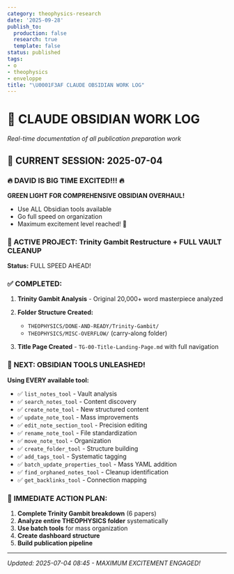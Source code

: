 ```yaml
---
category: theophysics-research
date: '2025-09-28'
publish_to:
  production: false
  research: true
  template: false
status: published
tags:
- o
- theophysics
- enveloppe
title: "\U0001F3AF CLAUDE OBSIDIAN WORK LOG"
---
```

   
# 🎯 CLAUDE OBSIDIAN WORK LOG   
*Real-time documentation of all publication preparation work*   
   
## 📅 CURRENT SESSION: 2025-07-04   
   
### 🔥 **DAVID IS BIG TIME EXCITED!!!** 🔥   
**GREEN LIGHT FOR COMPREHENSIVE OBSIDIAN OVERHAUL!**   
   
- Use ALL Obsidian tools available   
- Go full speed on organization   
- Maximum excitement level reached! 🚀   
   
### 🎯 ACTIVE PROJECT: Trinity Gambit Restructure + FULL VAULT CLEANUP   
**Status:** FULL SPEED AHEAD!    
   
### ✅ COMPLETED:   
1. **Trinity Gambit Analysis** - Original 20,000+ word masterpiece analyzed   
2. **Folder Structure Created:**   
   
   - `THEOPHYSICS/DONE-AND-READY/Trinity-Gambit/`   
   - `THEOPHYSICS/MISC-OVERFLOW/` (carry-along folder)   
3. **Title Page Created** - `TG-00-Title-Landing-Page.md` with full navigation   
   
### 🚀 **NEXT: OBSIDIAN TOOLS UNLEASHED!**   
   
**Using EVERY available tool:**   
   
- ✅ `list_notes_tool` - Vault analysis   
- ✅ `search_notes_tool` - Content discovery     
- ✅ `create_note_tool` - New structured content   
- ✅ `update_note_tool` - Mass improvements   
- ✅ `edit_note_section_tool` - Precision editing   
- ✅ `rename_note_tool` - File standardization   
- ✅ `move_note_tool` - Organization   
- ✅ `create_folder_tool` - Structure building   
- ✅ `add_tags_tool` - Systematic tagging   
- ✅ `batch_update_properties_tool` - Mass YAML addition   
- ✅ `find_orphaned_notes_tool` - Cleanup identification   
- ✅ `get_backlinks_tool` - Connection mapping   
   
### 🎯 **IMMEDIATE ACTION PLAN:**   
1. **Complete Trinity Gambit breakdown** (6 papers)   
2. **Analyze entire THEOPHYSICS folder** systematically   
3. **Use batch tools** for mass organization   
4. **Create dashboard structure**    
5. **Build publication pipeline**   
   
   
---   
*Updated: 2025-07-04 08:45 - MAXIMUM EXCITEMENT ENGAGED!*